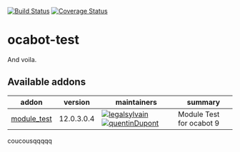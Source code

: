 [![Build Status](https://travis-ci.org/grap/ocabot-test.svg?branch=12.0)](https://travis-ci.org/grap/ocabot-test?branch=12.0)
[![Coverage Status](https://coveralls.io/repos/github/grap/ocabot-test/badge.svg?branch=12.0)](https://coveralls.io/github/grap/ocabot-test?branch=12.0)

# ocabot-test

And voila.

[//]: # "addons"

## Available addons

| addon                       | version    | maintainers                                                                                                                                                                                            | summary                  |
| --------------------------- | ---------- | ------------------------------------------------------------------------------------------------------------------------------------------------------------------------------------------------------ | ------------------------ |
| [module_test](module_test/) | 12.0.3.0.4 | [![legalsylvain](https://github.com/legalsylvain.png?size=30px)](https://github.com/legalsylvain) [![quentinDupont](https://github.com/quentinDupont.png?size=30px)](https://github.com/quentinDupont) | Module Test for ocabot 9 |

[//]: # "end addons"


coucousqqqqq